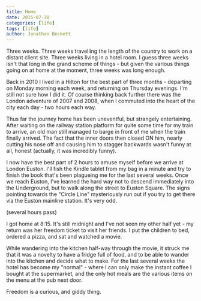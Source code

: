 ```yaml
---
title: Home
date: 2015-07-30
categories: [life]
tags: [life]
author: Jonathan Beckett
---
```


Three weeks. Three weeks travelling the length of the country to work on a distant client site. Three weeks living in a hotel room. I guess three weeks isn't that long in the grand scheme of things - but given the various things going on at home at the moment, three weeks was long enough.

Back in 2010 I lived in a Hilton for the best part of three months - departing on Monday morning each week, and returning on Thursday evenings. I'm still not sure how I did it. Of course thinking back further there was the London adventure of 2007 and 2008, when I commuted into the heart of the city each day - two hours each way.

Thus far the journey home has been uneventful, but strangely entertaining. After waiting on the railway station platform for quite some time for my train to arrive, an old man still managed to barge in front of me when the train finally arrived. The fact that the inner doors then closed ON him, nearly cutting his nose off and causing him to stagger backwards wasn't funny at all, honest (actually, it was incredibly funny).

I now have the best part of 2 hours to amuse myself before we arrive at London Euston. I'll fish the Kindle tablet from my bag in a minute and try to finish the book that's been plagueing me for the last several weeks. Once we reach Euston, I've learned the hard way not to descend immediately into the Underground, but to walk along the street to Euston Square. The signs pointing towards the "Circle Line" mysteriously run out if you try to get there via the Euston mainline station. It's very odd.

(several hours pass)

I got home at 8:15. It's still midnight and I've not seen my other half yet - my return was her freedom ticket to visit her friends. I put the children to bed, ordered a pizza, and sat and watched a movie.

While wandering into the kitchen half-way through the movie, it struck me that it was a novelty to have a fridge full of food, and to be able to wander into the kitchen and decide what to make. For the last several weeks the hotel has become my "normal" - where I can only make the instant coffee I bought at the supermarket, and the only hot meals are the various items on the menu at the pub next door.

Freedom is a curious, and giddy thing.